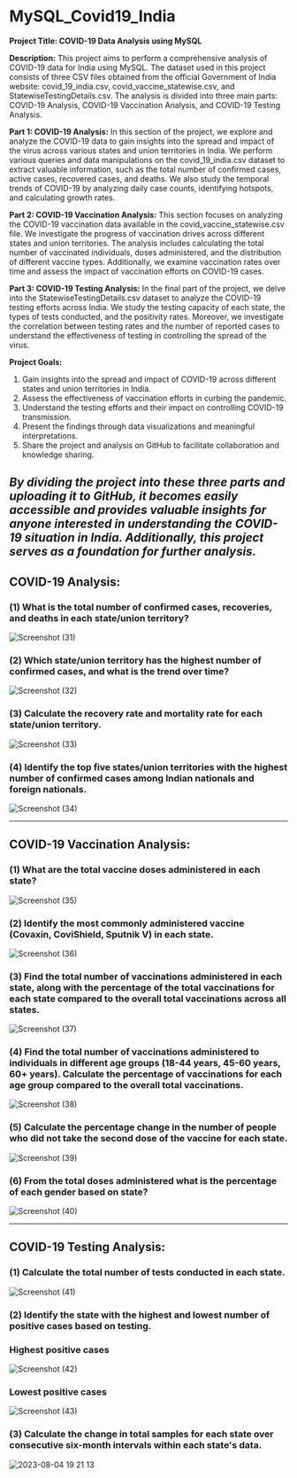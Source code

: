 # MySQL_Covid19_India

**Project Title: COVID-19 Data Analysis using MySQL**

**Description:**
This project aims to perform a comprehensive analysis of COVID-19 data for India using MySQL. The dataset used in this project consists of three CSV files obtained from the official Government of India website: covid_19_india.csv, covid_vaccine_statewise.csv, and StatewiseTestingDetails.csv. The analysis is divided into three main parts: COVID-19 Analysis, COVID-19 Vaccination Analysis, and COVID-19 Testing Analysis.

**Part 1: COVID-19 Analysis:**
In this section of the project, we explore and analyze the COVID-19 data to gain insights into the spread and impact of the virus across various states and union territories in India. We perform various queries and data manipulations on the covid_19_india.csv dataset to extract valuable information, such as the total number of confirmed cases, active cases, recovered cases, and deaths. We also study the temporal trends of COVID-19 by analyzing daily case counts, identifying hotspots, and calculating growth rates.

**Part 2: COVID-19 Vaccination Analysis:**
This section focuses on analyzing the COVID-19 vaccination data available in the covid_vaccine_statewise.csv file. We investigate the progress of vaccination drives across different states and union territories. The analysis includes calculating the total number of vaccinated individuals, doses administered, and the distribution of different vaccine types. Additionally, we examine vaccination rates over time and assess the impact of vaccination efforts on COVID-19 cases.

**Part 3: COVID-19 Testing Analysis:**
In the final part of the project, we delve into the StatewiseTestingDetails.csv dataset to analyze the COVID-19 testing efforts across India. We study the testing capacity of each state, the types of tests conducted, and the positivity rates. Moreover, we investigate the correlation between testing rates and the number of reported cases to understand the effectiveness of testing in controlling the spread of the virus.


**Project Goals:**
1. Gain insights into the spread and impact of COVID-19 across different states and union territories in India.
2. Assess the effectiveness of vaccination efforts in curbing the pandemic.
3. Understand the testing efforts and their impact on controlling COVID-19 transmission.
4. Present the findings through data visualizations and meaningful interpretations.
5. Share the project and analysis on GitHub to facilitate collaboration and knowledge sharing.

*By dividing the project into these three parts and uploading it to GitHub, it becomes easily accessible and provides valuable insights for anyone interested in understanding the COVID-19 situation in India. Additionally, this project serves as a foundation for further analysis.*
---
## COVID-19 Analysis:

### (1) What is the total number of confirmed cases, recoveries, and deaths in each state/union territory?
![Screenshot (31)](https://github.com/riyanksankhe/MySQL_Covid19_India/assets/138203213/87a8469d-2460-4e5a-ac65-cd3feb46a651)

### (2) Which state/union territory has the highest number of confirmed cases, and what is the trend over time?
![Screenshot (32)](https://github.com/riyanksankhe/MySQL_Covid19_India/assets/138203213/dd01898b-1728-4eef-88ce-30e9f28c530b)

### (3) Calculate the recovery rate and mortality rate for each state/union territory.
![Screenshot (33)](https://github.com/riyanksankhe/MySQL_Covid19_India/assets/138203213/123ed1e1-b851-4db8-99b6-45fee62264f7)

###  (4) Identify the top five states/union territories with the highest number of confirmed cases among Indian nationals and foreign nationals.
![Screenshot (34)](https://github.com/riyanksankhe/MySQL_Covid19_India/assets/138203213/822f3cf9-ca08-481f-a910-5e36eb7c9d10)

---
## COVID-19 Vaccination Analysis:

### (1) What are the total vaccine doses administered in each state?
![Screenshot (35)](https://github.com/riyanksankhe/MySQL_Covid19_India/assets/138203213/01de5fbe-186a-47ef-97df-8a677c7d2307)

### (2) Identify the most commonly administered vaccine (Covaxin, CoviShield, Sputnik V) in each state.
![Screenshot (36)](https://github.com/riyanksankhe/MySQL_Covid19_India/assets/138203213/507282f5-dec6-4830-9661-5856660b8eb8)

### (3) Find the total number of vaccinations administered in each state, along with the percentage of the total vaccinations for each state compared to the overall total vaccinations across all states.
![Screenshot (37)](https://github.com/riyanksankhe/MySQL_Covid19_India/assets/138203213/d5d49299-9fdf-42a8-9590-b3094ab95d29)

### (4) Find the total number of vaccinations administered to individuals in different age groups (18-44 years, 45-60 years, 60+ years). Calculate the percentage of vaccinations for each age group compared to the overall total vaccinations.
![Screenshot (38)](https://github.com/riyanksankhe/MySQL_Covid19_India/assets/138203213/f557fe0b-3c66-4eda-8052-2fb5cdb551b2)

### (5) Calculate the percentage change in the number of people who did not take the second dose of the vaccine for each state. 
![Screenshot (39)](https://github.com/riyanksankhe/MySQL_Covid19_India/assets/138203213/49510405-b615-4502-8fd2-2f80f333050a)

### (6) From the total doses administered what is the percentage of each gender based on state?
![Screenshot (40)](https://github.com/riyanksankhe/MySQL_Covid19_India/assets/138203213/b903f1cb-947b-42e0-a50b-177622fd38e9)

---
## COVID-19 Testing Analysis:

### (1) Calculate the total number of tests conducted in each state.
![Screenshot (41)](https://github.com/riyanksankhe/MySQL_Covid19_India/assets/138203213/87f82d3a-8a7e-4092-adde-db2e4ba0b0bf)

### (2) Identify the state with the highest and lowest number of positive cases based on testing.
  ### Highest positive cases 
![Screenshot (42)](https://github.com/riyanksankhe/MySQL_Covid19_India/assets/138203213/f8ae2482-c36e-4299-8fbc-afcab33ba1e2)

  ### Lowest positive cases 
![Screenshot (43)](https://github.com/riyanksankhe/MySQL_Covid19_India/assets/138203213/2026efdb-7c15-4912-90dc-e95f99985f51)

### (3) Calculate the change in total samples for each state over consecutive six-month intervals within each state's data.
![2023-08-04 19 21 13](https://github.com/riyanksankhe/MySQL_Covid19_India/assets/138203213/e29f2061-1833-4e31-bc5c-1907ce504c46)
